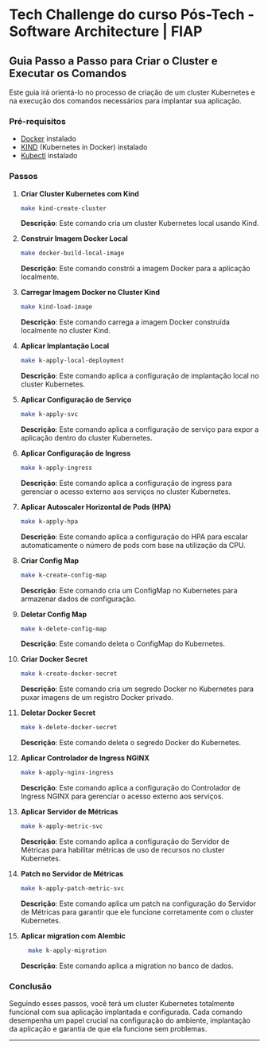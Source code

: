 # Tech Challenge do curso Pós-Tech - Software Architecture | FIAP

## Guia Passo a Passo para Criar o Cluster e Executar os Comandos

Este guia irá orientá-lo no processo de criação de um cluster Kubernetes e na execução dos comandos necessários para implantar sua aplicação.

### Pré-requisitos

- [Docker](https://docs.docker.com/engine/install/) instalado
- [KIND](https://kind.sigs.k8s.io/docs/user/quick-start/) (Kubernetes in Docker) instalado
- [Kubectl](https://kubernetes.io/docs/tasks/tools/) instalado

### Passos

1. **Criar Cluster Kubernetes com Kind**

   ```sh
   make kind-create-cluster
   ```

   **Descrição**: Este comando cria um cluster Kubernetes local usando Kind.

2. **Construir Imagem Docker Local**

   ```sh
   make docker-build-local-image
   ```

   **Descrição**: Este comando constrói a imagem Docker para a aplicação localmente.

3. **Carregar Imagem Docker no Cluster Kind**

   ```sh
   make kind-load-image
   ```

   **Descrição**: Este comando carrega a imagem Docker construída localmente no cluster Kind.

4. **Aplicar Implantação Local**

   ```sh
   make k-apply-local-deployment
   ```

   **Descrição**: Este comando aplica a configuração de implantação local no cluster Kubernetes.

5. **Aplicar Configuração de Serviço**

   ```sh
   make k-apply-svc
   ```

   **Descrição**: Este comando aplica a configuração de serviço para expor a aplicação dentro do cluster Kubernetes.

6. **Aplicar Configuração de Ingress**

   ```sh
   make k-apply-ingress
   ```

   **Descrição**: Este comando aplica a configuração de ingress para gerenciar o acesso externo aos serviços no cluster Kubernetes.

7. **Aplicar Autoscaler Horizontal de Pods (HPA)**

   ```sh
   make k-apply-hpa
   ```

   **Descrição**: Este comando aplica a configuração do HPA para escalar automaticamente o número de pods com base na utilização da CPU.

8. **Criar Config Map**

   ```sh
   make k-create-config-map
   ```

   **Descrição**: Este comando cria um ConfigMap no Kubernetes para armazenar dados de configuração.

9. **Deletar Config Map**

   ```sh
   make k-delete-config-map
   ```

   **Descrição**: Este comando deleta o ConfigMap do Kubernetes.

10. **Criar Docker Secret**

    ```sh
    make k-create-docker-secret
    ```

    **Descrição**: Este comando cria um segredo Docker no Kubernetes para puxar imagens de um registro Docker privado.

11. **Deletar Docker Secret**

    ```sh
    make k-delete-docker-secret
    ```

    **Descrição**: Este comando deleta o segredo Docker do Kubernetes.

12. **Aplicar Controlador de Ingress NGINX**

    ```sh
    make k-apply-nginx-ingress
    ```

    **Descrição**: Este comando aplica a configuração do Controlador de Ingress NGINX para gerenciar o acesso externo aos serviços.

13. **Aplicar Servidor de Métricas**

    ```sh
    make k-apply-metric-svc
    ```

    **Descrição**: Este comando aplica a configuração do Servidor de Métricas para habilitar métricas de uso de recursos no cluster Kubernetes.

14. **Patch no Servidor de Métricas**

    ```sh
    make k-apply-patch-metric-svc
    ```

    **Descrição**: Este comando aplica um patch na configuração do Servidor de Métricas para garantir que ele funcione corretamente com o cluster Kubernetes.

15. **Aplicar migration com Alembic**

    ```sh
      make k-apply-migration
    ```

    **Descrição**: Este comando aplica a migration no banco de dados.

### Conclusão

Seguindo esses passos, você terá um cluster Kubernetes totalmente funcional com sua aplicação implantada e configurada. Cada comando desempenha um papel crucial na configuração do ambiente, implantação da aplicação e garantia de que ela funcione sem problemas.

---
